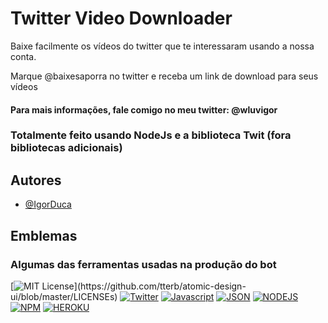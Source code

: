 
# Twitter Video Downloader

Baixe facilmente os vídeos do twitter que te interessaram usando a nossa conta.

Marque @baixesaporra no twitter e receba um link de download para seus vídeos

#### Para mais informações, fale comigo no meu twitter: @wluvigor

### Totalmente feito usando NodeJs e a biblioteca Twit (fora bibliotecas adicionais)


## Autores

- [@IgorDuca](https://www.github.com/IgorDuca)

  
## Emblemas

### Algumas das ferramentas usadas na produção do bot

[![MIT License](https://img.shields.io/apm/l/atomic-design-ui.svg?)](https://github.com/tterb/atomic-design-ui/blob/master/LICENSEs)
[![Twitter](https://img.shields.io/badge/Twitter-1DA1F2?style=for-the-badge&logo=twitter&logoColor=white)](https://twitter.com/wluvigor)
[![Javascript](https://img.shields.io/badge/JavaScript-F7DF1E?style=for-the-badge&logo=javascript&logoColor=black)]()
[![JSON](https://img.shields.io/badge/json-5E5C5C?style=for-the-badge&logo=json&logoColor=white)]()
[![NODEJS](https://img.shields.io/badge/Node.js-339933?style=for-the-badge&logo=nodedotjs&logoColor=white)]()
[![NPM](https://img.shields.io/badge/npm-CB3837?style=for-the-badge&logo=npm&logoColor=white)]()
[![HEROKU](https://img.shields.io/badge/Heroku-430098?style=for-the-badge&logo=heroku&logoColor=white)]()